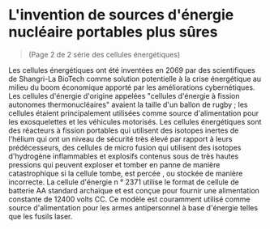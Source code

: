 # L'invention de sources d'énergie nucléaire portables plus sûres
> (Page 2 de 2 série des cellules énergétiques)

Les cellules énergétiques ont été inventées en 2069 par des scientifiques de Shangri-La BioTech comme solution potentielle à la crise énergétique au milieu du boom économique apporté par les améliorations cybernétiques. Les cellules d'énergie d'origine appelées "cellules d'énergie à fission autonomes thermonucléaires" avaient la taille d'un ballon de rugby ; les cellules étaient principalement utilisées comme source d'alimentation pour les exosquelettes et les véhicules motorisés. Les cellules énergétiques sont des réacteurs à fission portables qui utilisent des isotopes inertes de l'hélium qui ont un niveau  de sécurité très élevé par rapport à leurs prédécesseurs, des cellules de micro fusion qui utilisent des isotopes d'hydrogène inflammables et explosifs contenus sous de très hautes pressions qui peuvent exploser et tomber en panne de manière catastrophique si la cellule tombe, est percée , ou stockée de manière incorrecte. La cellule d'énergie n ° 2371 utilise le format de cellule de batterie AA standard archaïque et est conçue pour fournir une alimentation constante de 12400 volts CC. Ce modèle est couramment utilisé comme source d'alimentation pour les armes antipersonnel à base d'énergie telles que les fusils laser.
